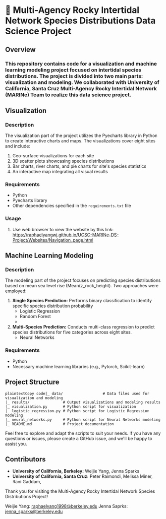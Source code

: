 # 🌊 Multi-Agency Rocky Intertidal Network Species Distributions Data Science Project

## Overview

### This repository contains code for a visualization and machine learning modeling project focused on intertidal species distributions. The project is divided into two main parts: visualization and modeling. We collaborated with University of California, Santa Cruz Multi-Agency Rocky Intertidal Network (MARINe) Team to realize this data science project.

## Visualization

### Description

The visualization part of the project utilizes the Pyecharts library in Python to create interactive charts and maps. The visualizations cover eight sites and include:

1. Geo-surface visualizations for each site
2. 3D scatter plots showcasing species distributions
3. Bar charts, river charts, and pie charts for site's species statistics
4. An interactive map integrating all visual results

### Requirements

- Python
- Pyecharts library
- Other dependencies specified in the `requirements.txt` file

### Usage

1. Use web browser to view the website by this link: https://raphaelyangwj.github.io/UCSC-MARINe-DS-Project/Websites/Navigation_page.html

## Machine Learning Modeling

### Description

The modeling part of the project focuses on predicting species distributions based on mean sea level rise (Mean(z_rock_height). Two approaches were employed:

1. **Single Species Prediction:**
Performs binary classification to identify specific species distribution probability
   - Logistic Regression
   - Random Forest
   - 
2. **Multi-Species Prediction:**
Conducts multi-class regression to predict species distributions for five categories across eight sites.
   - Neural Networks

### Requirements

- Python
- Necessary machine learning libraries (e.g., Pytorch, Scikit-learn)

## Project Structure

```
plaintextCopy code|_ data/                  # Data files used for visualization and modeling
|_ results/               # Output visualizations and modeling results
|_ visualization.py       # Python script for visualization
|_ logistic_regression.py # Python script for Logistic Regression modeling
|_ neural_networks.py     # Python script for Neural Networks modeling
|_ README.md              # Project documentation
```

Feel free to explore and adapt the scripts to suit your needs. If you have any questions or issues, please create a GitHub issue, and we'll be happy to assist you.

## Contributors

- **University of California, Berkeley:** Weijie Yang, Jenna Sparks
- **University of California, Santa Cruz:** Peter Raimondi, Melissa Miner, Rani Gaddam, 

Thank you for visiting the Multi-Agency Rocky Intertidal Network Species Distributions Project!

Weijie Yang: raphaelyang1998@berkeley.edu
Jenna Saprks: jenna_sparks@berkeley.edu
